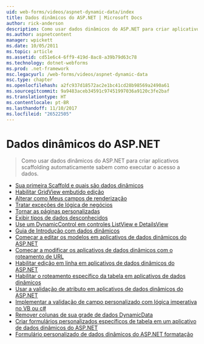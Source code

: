 ```yaml
---
uid: web-forms/videos/aspnet-dynamic-data/index
title: Dados dinâmicos do ASP.NET | Microsoft Docs
author: rick-anderson
description: Como usar dados dinâmicos do ASP.NET para criar aplicativos scaffolding automaticamente sabem como executar o acesso a dados.
ms.author: aspnetcontent
manager: wpickett
ms.date: 10/05/2011
ms.topic: article
ms.assetid: cd51e6c4-6ff9-419d-8ac8-a39b79d63c78
ms.technology: dotnet-webforms
ms.prod: .net-framework
msc.legacyurl: /web-forms/videos/aspnet-dynamic-data
msc.type: chapter
ms.openlocfilehash: a2fc937d18572ac2e1bc41cd28b98569a2490a61
ms.sourcegitcommit: 9a9483aceb34591c97451997036a9120c3fe2baf
ms.translationtype: HT
ms.contentlocale: pt-BR
ms.lasthandoff: 11/10/2017
ms.locfileid: "26522505"
---
```

<a name="aspnet-dynamic-data"></a>Dados dinâmicos do ASP.NET
====================
> Como usar dados dinâmicos do ASP.NET para criar aplicativos scaffolding automaticamente sabem como executar o acesso a dados.


- [Sua primeira Scaffold e quais são dados dinâmicos](your-first-scaffold-and-what-is-dynamic-data.md)
- [Habilitar GridView embutido edição](how-do-i-enable-inline-gridview-editing.md)
- [Alterar como Meus campos de renderização](how-do-i-change-how-my-fields-render.md)
- [Tratar exceções de lógica de negócios](how-do-i-handle-business-logic-exceptions.md)
- [Tornar as páginas personalizadas](how-do-i-make-custom-pages.md)
- [Exibir tipos de dados desconhecidos](how-do-i-display-unknown-datatypes.md)
- [Use um DynamicControl em controles ListView e DetailsView](how-do-i-use-a-dynamiccontrol-in-listview-and-detailsview-controls.md)
- [Guia de Introdução com dados dinâmicos](getting-started-with-dynamic-data.md)
- [Começar a editar os modelos em aplicativos de dados dinâmicos do ASP.NET](begin-editing-the-templates-in-aspnet-dynamic-data-applications.md)
- [Começar a modificar os aplicativos de dados dinâmicos com o roteamento de URL](begin-modifying-dynamic-data-applications-with-url-routing.md)
- [Habilitar edição em linha em aplicativos de dados dinâmicos do ASP.NET](enable-in-line-editing-in-aspnet-dynamic-data-applications.md)
- [Habilitar o roteamento específico da tabela em aplicativos de dados dinâmicos](how-to-enable-table-specific-routing-in-dynamic-data-applications.md)
- [Usar a validação de atributo em aplicativos de dados dinâmicos do ASP.NET](how-to-use-attribute-validation-in-aspnet-dynamic-data-applications.md)
- [Implementar a validação de campo personalizado com lógica imperativa no VB ou c#](how-to-implement-custom-field-validation-with-imperative-logic-in-vb-or-c.md)
- [Remover colunas de sua grade de dados DynamicData](how-to-remove-columns-from-your-dynamicdata-data-grids.md)
- [Criar formulários personalizados específicos de tabela em um aplicativo de dados dinâmicos do ASP.NET](how-to-create-table-specific-custom-forms-in-an-aspnet-dynamic-data-application.md)
- [Formulário personalizado de dados dinâmicos do ASP.NET formatação](aspnet-dynamic-data-custom-form-formatting.md)

